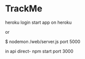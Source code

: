 # TrackMe

heroku login
start app on heroku


or


$ nodemon /web/server.js
port 5000
 
 in api direct-
 npm start
 port 3000

